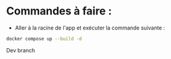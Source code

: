 # Commandes à faire :

- Aller à la racine de l'app et exécuter la commande suivante :

```bash
docker compose up --build -d
```

Dev branch
